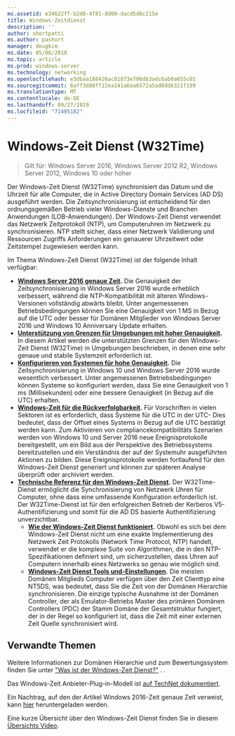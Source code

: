```yaml
---
ms.assetid: e34622ff-b2d0-4f81-8d00-dacd5d6c215e
title: Windows-Zeitdienst
description: ''
author: shortpatti
ms.author: pashort
manager: dougkim
ms.date: 05/08/2018
ms.topic: article
ms.prod: windows-server
ms.technology: networking
ms.openlocfilehash: e3dbaa188426ac81073e706db3adc6ab0a655c01
ms.sourcegitcommit: 6aff3d88ff22ea141a6ea6572a5ad8dd6321f199
ms.translationtype: MT
ms.contentlocale: de-DE
ms.lasthandoff: 09/27/2019
ms.locfileid: "71405182"
---
```

# <a name="windows-time-service-w32time"></a>Windows-Zeit Dienst (W32Time)

>Gilt für: Windows Server 2016, Windows Server 2012 R2, Windows Server 2012, Windows 10 oder höher

Der Windows-Zeit Dienst (W32Time) synchronisiert das Datum und die Uhrzeit für alle Computer, die in Active Directory Domain Services (AD DS) ausgeführt werden. Die Zeitsynchronisierung ist entscheidend für den ordnungsgemäßen Betrieb vieler Windows-Dienste und Branchen Anwendungen (LOB-Anwendungen). Der Windows-Zeit Dienst verwendet das Netzwerk Zeitprotokoll (NTP), um Computeruhren im Netzwerk zu synchronisieren. NTP stellt sicher, dass einer Netzwerk Validierung und Ressourcen Zugriffs Anforderungen ein genauerer Uhrzeitwert oder Zeitstempel zugewiesen werden kann.

Im Thema Windows-Zeit Dienst (W32Time) ist der folgende Inhalt verfügbar:
- **[Windows Server 2016 genaue Zeit](accurate-time.md).** Die Genauigkeit der Zeitsynchronisierung in Windows Server 2016 wurde erheblich verbessert, während die NTP-Kompatibilität mit älteren Windows-Versionen vollständig abwärts bleibt. Unter angemessenen Betriebsbedingungen können Sie eine Genauigkeit von 1 MS in Bezug auf die UTC oder besser für Domänen Mitglieder von Windows Server 2016 und Windows 10 Anniversary Update erhalten.
- **[Unterstützung von Grenzen für Umgebungen mit hoher Genauigkeit](support-boundary.md).** In diesem Artikel werden die unterstützten Grenzen für den Windows-Zeit Dienst (W32Time) in Umgebungen beschrieben, in denen eine sehr genaue und stabile Systemzeit erforderlich ist.
- **[Konfigurieren von Systemen für hohe Genauigkeit](configuring-systems-for-high-accuracy.md).** Die Zeitsynchronisierung in Windows 10 und Windows Server 2016 wurde wesentlich verbessert.  Unter angemessenen Betriebsbedingungen können Systeme so konfiguriert werden, dass Sie eine Genauigkeit von 1 ms (Millisekunden) oder eine bessere Genauigkeit (in Bezug auf die UTC) erhalten.
- **[Windows-Zeit für die Rückverfolgbarkeit](windows-time-for-traceability.md).** Für Vorschriften in vielen Sektoren ist es erforderlich, dass Systeme für die UTC in der UTC-  Dies bedeutet, dass der Offset eines Systems in Bezug auf die UTC bestätigt werden kann.  Zum Aktivieren von compliancekompatibilitäts Szenarien werden von Windows 10 und Server 2016 neue Ereignisprotokolle bereitgestellt, um ein Bild aus der Perspektive des Betriebssystems bereitzustellen und ein Verständnis der auf der Systemuhr ausgeführten Aktionen zu bilden.  Diese Ereignisprotokolle werden fortlaufend für den Windows-Zeit Dienst generiert und können zur späteren Analyse überprüft oder archiviert werden.
- **[Technische Referenz für den Windows-Zeit Dienst](windows-time-service-tech-ref.md).** Der W32Time-Dienst ermöglicht die Synchronisierung von Netzwerk Uhren für Computer, ohne dass eine umfassende Konfiguration erforderlich ist. Der W32Time-Dienst ist für den erfolgreichen Betrieb der Kerberos V5-Authentifizierung und somit für die AD DS basierte Authentifizierung unverzichtbar.
    - **[Wie der Windows-Zeit Dienst funktioniert](How-the-Windows-Time-Service-Works.md).** Obwohl es sich bei dem Windows-Zeit Dienst nicht um eine exakte Implementierung des Netzwerk Zeit Protokolls (Network Time Protocol, NTP) handelt, verwendet er die komplexe Suite von Algorithmen, die in den NTP-Spezifikationen definiert sind, um sicherzustellen, dass Uhren auf Computern innerhalb eines Netzwerks so genau wie möglich sind.
    - **[Windows-Zeit Dienst Tools und-Einstellungen](Windows-Time-Service-Tools-and-Settings.md).** Die meisten Domänen Mitglieds Computer verfügen über den Zeit Clienttyp eine NT5DS, was bedeutet, dass Sie die Zeit von der Domänen Hierarchie synchronisieren. Die einzige typische Ausnahme ist der Domänen Controller, der als Emulator-Betriebs Master des primären Domänen Controllers (PDC) der Stamm Domäne der Gesamtstruktur fungiert, der in der Regel so konfiguriert ist, dass die Zeit mit einer externen Zeit Quelle synchronisiert wird.


## <a name="related-topics"></a>Verwandte Themen
Weitere Informationen zur Domänen Hierarchie und zum Bewertungssystem finden Sie unter ["Was ist der Windows-Zeit Dienst?"](https://blogs.msdn.microsoft.com/w32time/2007/07/07/what-is-windows-time-service/) . .

Das Windows-Zeit Anbieter-Plug-in-Modell ist [auf TechNet dokumentiert](https://msdn.microsoft.com/library/windows/desktop/ms725475%28v=vs.85%29.aspx).

Ein Nachtrag, auf den der Artikel Windows 2016-Zeit genaue Zeit verweist, kann [hier](https://windocs.blob.core.windows.net/windocs/WindowsTimeSyncAccuracy_Addendum.pdf) heruntergeladen werden.

Eine kurze Übersicht über den Windows-Zeit Dienst finden Sie in diesem [Übersichts Video](https://aka.ms/WS2016TimeVideo).
